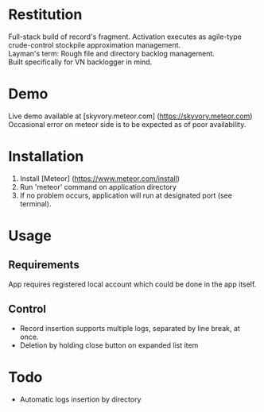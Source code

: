 # Restitution
Full-stack build of record's fragment. Activation executes as agile-type crude-control stockpile approximation management.  
Layman's term: Rough file and directory backlog management.  
Built specifically for VN backlogger in mind.

# Demo
Live demo available at [skyvory.meteor.com] (https://skyvory.meteor.com)  
Occasional error on meteor side is to be expected as of poor availability.

# Installation
1. Install [Meteor] (https://www.meteor.com/install)
2. Run 'meteor' command on application directory
3. If no problem occurs, application will run at designated port (see terminal).

# Usage
## Requirements
App requires registered local account which could be done in the app itself.  

## Control
- Record insertion supports multiple logs, separated by line break, at once.
- Deletion by holding close button on expanded list item

# Todo
- Automatic logs insertion by directory